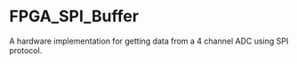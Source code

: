 # FPGA_SPI_Buffer
A hardware implementation for getting data from a 4 channel ADC using SPI protocol.
